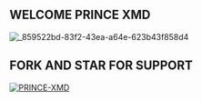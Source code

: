 ## WELCOME PRINCE XMD


![_859522bd-83f2-43ea-a64e-623b43f858d4](https://github.com/user-attachments/assets/5fc6aaf2-9cbc-4963-a605-35ff2bd5bf85)



## FORK AND STAR FOR SUPPORT
<a
href="https://github.com/DARKSILENCE04/DARK-SILENCE-MD/fork"><img title="PRINCE-XMD" src="https://img.shields.io/badge/FORK-PRINCE%40XMD-BOTh?color=indigo&style=for-the-badge&logo=stackshare"></a>
